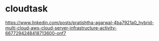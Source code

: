 # cloudtask
https://www.linkedin.com/posts/pratishtha-agarwal-4ba7921a0_hybrid-multi-cloud-aws-cloud-server-infrastructure-activity-6677294248418713600-onf7
